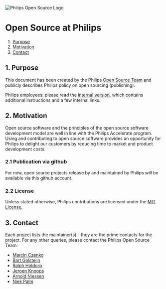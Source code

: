 ![Philips Open Source Logo](assets/philips_open_source.png)

# Open Source at Philips

1. [Purpose](#purpose)
1. [Motivation](#motivation)
1. [Contact](#contact)

<a name="purpose"></a>
## 1. Purpose
This document has been created by the Philips [Open Source Team](#contact) and publicly describes Philips policy on open sourcing (publishing).

Philips employees: please read the [internal version](https://github.com/philips-internal/open-source), which contains additional instructions and a few internal links.

<a name="motivation"></a>
## 2. Motivation
Open source software and the principles of the open source software development model are well in line with the Philips Accelerate program. Using and contributing to open source software provides an opportunity for Philips to delight our customers by reducing time to market and product development costs. 

### 2.1 Publication via github
For now, open source projects release by and maintained by Philips will be available via this github account.

### 2.2 License
Unless stated otherwise, Philips contributions are licensed under the [MIT License](https://spdx.org/licenses/MIT.html).

## 3. Contact
Each project lists the maintainer(s) - they are the prime contacts for the project. For any other queries, please contact the Philips Open Source Team:
- [Marcin Czenko](https://github.com/marcinczenko)
- [Bart Golsteijn](https://github.com/bartgolsteijn/)
- [Ralph Holdorp](https://github.com/ralphholdorp)
- [Jeroen Knoops](https://github.com/jeroenknoops)
- [Arnold Niessen](https://github.com/ArnoldNiessen)
- [Niek Palm](https://github.com/npalm)
